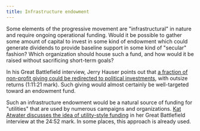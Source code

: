 ```yaml
---
title: Infrastructure endowment
---
```


Some elements of the progressive movement are "infrastructural" in nature and require ongoing operational funding. Would it be possible to gather some amount of capital to invest in some kind of endowment which could generate dividends to provide baseline support in some kind of "secular" fashion? Which organization should house such a fund, and how would it be raised without sacrificing short-term goals?

In his Great Battlefield interview, Jerry Hauser points out that [a fraction of non-profit giving could be redirected to political investments](https://www.resistancedashboard.com/node/1142), with outsize returns (1:11:21 mark). Such giving would almost certainly be well-targeted toward an endowment fund.

Such an infrastructure endowment would be a natural source of funding for "utilities" that are used by numerous campaigns and organizations. [Kat Atwater discusses the idea of utility-style funding](https://www.resistancedashboard.com/node/1133) in her Great Battlefield interview at the 24:52 mark. In some places, this approach is already used.